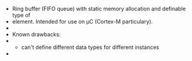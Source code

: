  *  Ring buffer (FIFO queue) with static memory allocation and definable type of
 *  element. Intended for use on µC (Cortex-M particulary).
 *
 *  Known drawbacks:
 *  - can't define different data types for different instances
 *
